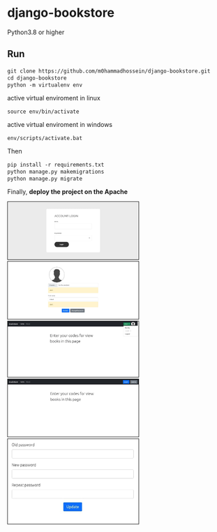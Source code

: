 # django-bookstore
<p>
Python3.8 or higher
</p>

## Run

```
git clone https://github.com/m0hammadhossein/django-bookstore.git
cd django-bookstore
python -m virtualenv env
```

<p>active virtual enviroment in linux</p>

```
source env/bin/activate
```

<p>active virtual enviroment in windows</p>

```
env/scripts/activate.bat
```

<p>Then</p>

```
pip install -r requirements.txt
python manage.py makemigrations
python manage.py migrate
```

<p>
Finally, <b>deploy the project on the Apache</b>
</p>

<p float="left">
  <img src="images/1.jpg" width="300" style="border: 1px solid" />
  <img src="images/2.jpg" width="300" style="border: 1px solid" /> 
  <img src="images/3.jpg" width="300" style="border: 1px solid" />
  <img src="images/4.jpg" width="300" style="border: 1px solid" />
  <img src="images/5.jpg" width="300" style="border: 1px solid" />
</p>

